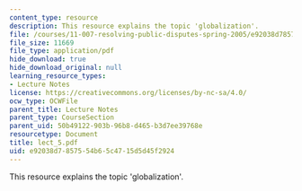```yaml
---
content_type: resource
description: This resource explains the topic 'globalization'.
file: /courses/11-007-resolving-public-disputes-spring-2005/e92038d7857554b65c4715d5d45f2924_lect_5.pdf
file_size: 11669
file_type: application/pdf
hide_download: true
hide_download_original: null
learning_resource_types:
- Lecture Notes
license: https://creativecommons.org/licenses/by-nc-sa/4.0/
ocw_type: OCWFile
parent_title: Lecture Notes
parent_type: CourseSection
parent_uid: 50b49122-903b-96b8-d465-b3d7ee39768e
resourcetype: Document
title: lect_5.pdf
uid: e92038d7-8575-54b6-5c47-15d5d45f2924
---
```

This resource explains the topic 'globalization'.